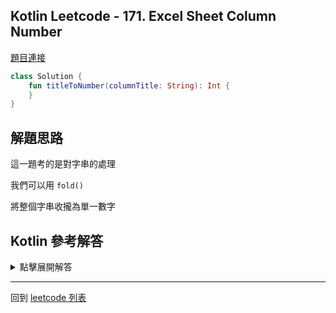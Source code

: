 ## Kotlin Leetcode - 171. Excel Sheet Column Number

[題目連接](https://leetcode.com/problems/excel-sheet-column-number/)

```kotlin
class Solution {
    fun titleToNumber(columnTitle: String): Int {
    }
}  
```

## 解題思路

這一題考的是對字串的處理

我們可以用 `fold()` 

將整個字串收攏為單一數字

## Kotlin 參考解答

<details>
  <summary markdown='span'>點擊展開解答</summary>


```kotlin
class Solution {
    fun titleToNumber(columnTitle: String): Int = 
        columnTitle.fold(0) { acc, ch -> 26 * acc + (ch - 'A').toInt() + 1 }
}
```

</details>

------

回到 [leetcode 列表](index.md)
